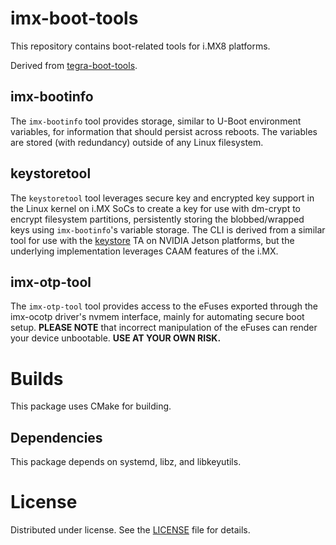 # imx-boot-tools
This repository contains boot-related tools for i.MX8 platforms.

Derived from [tegra-boot-tools](https://github.com/OE4T/tegra-boot-tools).

## imx-bootinfo
The `imx-bootinfo` tool provides storage, similar to U-Boot environment
variables, for information that should persist across reboots. The variables
are stored (with redundancy) outside of any Linux filesystem.

## keystoretool
The `keystoretool` tool leverages secure key and encrypted key support
in the Linux kernel on i.MX SoCs to create a key for use with dm-crypt to
encrypt filesystem partitions, persistently storing the blobbed/wrapped
keys using  `imx-bootinfo`'s variable storage. The CLI is derived from
a similar tool for use with the  [keystore](https://github.com/madisongh/keystore)
TA on NVIDIA Jetson platforms, but the underlying implementation leverages
CAAM features of the i.MX.

## imx-otp-tool
The `imx-otp-tool` tool provides access to the eFuses exported through
the imx-ocotp driver's nvmem interface, mainly for automating secure boot
setup.  **PLEASE NOTE** that incorrect manipulation of the eFuses can render
your device unbootable.  **USE AT YOUR OWN RISK.**

# Builds
This package uses CMake for building.

## Dependencies
This package depends on systemd, libz, and libkeyutils.

# License
Distributed under license. See the [LICENSE](LICENSE) file for details.
